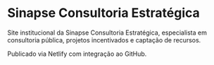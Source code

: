 # Sinapse Consultoria Estratégica

Site institucional da Sinapse Consultoria Estratégica, especialista em consultoria pública, projetos incentivados e captação de recursos.

Publicado via Netlify com integração ao GitHub.
